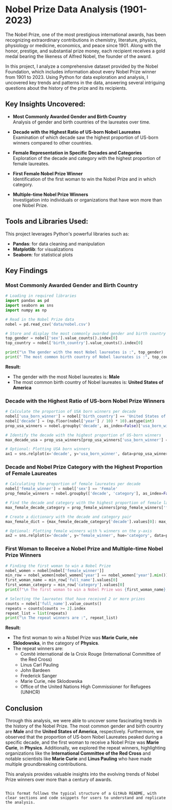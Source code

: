 
# Nobel Prize Data Analysis (1901-2023)

The Nobel Prize, one of the most prestigious international awards, has been recognizing extraordinary contributions in chemistry, literature, physics, physiology or medicine, economics, and peace since 1901. Along with the honor, prestige, and substantial prize money, each recipient receives a gold medal bearing the likeness of Alfred Nobel, the founder of the award.

In this project, I analyze a comprehensive dataset provided by the Nobel Foundation, which includes information about every Nobel Prize winner from 1901 to 2023. Using Python for data exploration and analysis, I uncovered key trends and patterns in the data, answering several intriguing questions about the history of the prize and its recipients.

## Key Insights Uncovered:

- **Most Commonly Awarded Gender and Birth Country**  
  Analysis of gender and birth countries of the laureates over time.

- **Decade with the Highest Ratio of US-born Nobel Laureates**  
  Examination of which decade saw the highest proportion of US-born winners compared to other countries.

- **Female Representation in Specific Decades and Categories**  
  Exploration of the decade and category with the highest proportion of female laureates.

- **First Female Nobel Prize Winner**  
  Identification of the first woman to win the Nobel Prize and in which category.

- **Multiple-time Nobel Prize Winners**  
  Investigation into individuals or organizations that have won more than one Nobel Prize.

## Tools and Libraries Used:
This project leverages Python's powerful libraries such as:
- **Pandas**: for data cleaning and manipulation
- **Matplotlib**: for visualizations
- **Seaborn**: for statistical plots

## Key Findings

### Most Commonly Awarded Gender and Birth Country

```python
# Loading in required libraries
import pandas as pd
import seaborn as sns
import numpy as np

# Read in the Nobel Prize data
nobel = pd.read_csv('data/nobel.csv')

# Store and display the most commonly awarded gender and birth country in requested variables
top_gender = nobel['sex'].value_counts().index[0]
top_country = nobel['birth_country'].value_counts().index[0]

print("\n The gender with the most Nobel laureates is :", top_gender)
print(" The most common birth country of Nobel laureates is :", top_country)
```

**Result:**
- The gender with the most Nobel laureates is: **Male**
- The most common birth country of Nobel laureates is: **United States of America**

### Decade with the Highest Ratio of US-born Nobel Prize Winners

```python
# Calculate the proportion of USA born winners per decade
nobel['usa_born_winner'] = nobel['birth_country'] == 'United States of America'
nobel['decade'] = (np.floor(nobel['year'] / 10) * 10).astype(int)
prop_usa_winners = nobel.groupby('decade', as_index=False)['usa_born_winner'].mean()

# Identify the decade with the highest proportion of US-born winners
max_decade_usa = prop_usa_winners[prop_usa_winners['usa_born_winner'] == prop_usa_winners['usa_born_winner'].max()]['decade'].values[0]

# Optional: Plotting USA born winners
ax1 = sns.relplot(x='decade', y='usa_born_winner', data=prop_usa_winners, kind="line")
```

### Decade and Nobel Prize Category with the Highest Proportion of Female Laureates

```python
# Calculating the proportion of female laureates per decade
nobel['female_winner'] = nobel['sex'] == 'Female'
prop_female_winners = nobel.groupby(['decade', 'category'], as_index=False)['female_winner'].mean()

# Find the decade and category with the highest proportion of female laureates
max_female_decade_category = prop_female_winners[prop_female_winners['female_winner'] == prop_female_winners['female_winner'].max()][['decade', 'category']]

# Create a dictionary with the decade and category pair
max_female_dict = {max_female_decade_category['decade'].values[0]: max_female_decade_category['category'].values[0]}

# Optional: Plotting female winners with % winners on the y-axis
ax2 = sns.relplot(x='decade', y='female_winner', hue='category', data=prop_female_winners, kind="line")
```

### First Woman to Receive a Nobel Prize and Multiple-time Nobel Prize Winners

```python
# Finding the first woman to win a Nobel Prize
nobel_women = nobel[nobel['female_winner']]
min_row = nobel_women[nobel_women['year'] == nobel_women['year'].min()]
first_woman_name = min_row['full_name'].values[0]
first_woman_category = min_row['category'].values[0]
print(f"\n The first woman to win a Nobel Prize was {first_woman_name}, in the category of {first_woman_category}.")

# Selecting the laureates that have received 2 or more prizes
counts = nobel['full_name'].value_counts()
repeats = counts[counts >= 2].index
repeat_list = list(repeats)
print("\n The repeat winners are :", repeat_list)
```

**Result:**
- The first woman to win a Nobel Prize was **Marie Curie, née Sklodowska**, in the category of **Physics**.
- The repeat winners are:  
  - Comité international de la Croix Rouge (International Committee of the Red Cross)
  - Linus Carl Pauling
  - John Bardeen
  - Frederick Sanger
  - Marie Curie, née Sklodowska
  - Office of the United Nations High Commissioner for Refugees (UNHCR)

## Conclusion
Through this analysis, we were able to uncover some fascinating trends in the history of the Nobel Prize. The most common gender and birth country are **Male** and the **United States of America**, respectively. Furthermore, we observed that the proportion of US-born Nobel Laureates peaked during a specific decade, and the first woman to receive a Nobel Prize was **Marie Curie**, in **Physics**. Additionally, we explored the repeat winners, highlighting organizations like the **International Committee of the Red Cross** and notable scientists like **Marie Curie** and **Linus Pauling** who have made multiple groundbreaking contributions.

This analysis provides valuable insights into the evolving trends of Nobel Prize winners over more than a century of awards.
```

This format follows the typical structure of a GitHub README, with clear sections and code snippets for users to understand and replicate the analysis.
